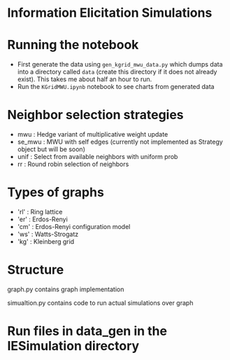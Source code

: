 # Information Elicitation Simulations

# Running the notebook
* First generate the data using `gen_kgrid_mwu_data.py` which dumps data into a directory called `data` (create this directory if it does not already exist). This takes me about half an hour to run.
* Run the `KGridMWU.ipynb` notebook to see charts from generated data

# Neighbor selection strategies
* mwu : Hedge variant of multiplicative weight update
* se_mwu : MWU with self edges (currently not implemented as Strategy object but will be soon)
* unif : Select from available neighbors with uniform prob
* rr : Round robin selection of neighbors

# Types of graphs
* 'rl' : Ring lattice
* 'er' : Erdos-Renyi
* 'cm' : Erdos-Renyi configuration model
* 'ws' : Watts-Strogatz
* 'kg' : Kleinberg grid

# Structure
graph.py contains graph implementation

simualtion.py contains code to run actual simulations over graph

# Run files in data_gen in the IESimulation directory

